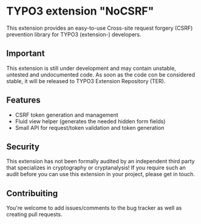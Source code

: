 # TYPO3 extension "NoCSRF"

This extension provides an easy-to-use Cross-site request forgery (CSRF)
prevention library for TYPO3 (extension-) developers.

## Important
This extension is still under development and may contain unstable,
untested and undocumented code. As soon as the code con be considered
stable, it will be released to TYPO3 Extension Repository (TER).

## Features

* CSRF token generation and management
* Fluid view helper (generates the needed hidden form fields)
* Small API for request/token validation and token generation

## Security

This extension has not been formally audited by an independent third
party that specializes in cryptography or cryptanalysis! If you
require such an audit before you can use this extension in your
project, please get in touch.

## Contribuiting

You're welcome to add issues/comments to the bug tracker as well as
creating pull requests.
